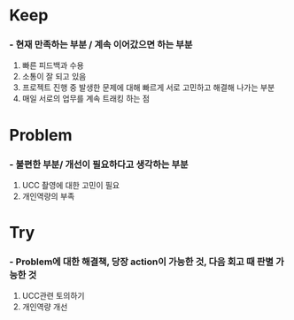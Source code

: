 # Keep

### - 현재 만족하는 부분 / 계속 이어갔으면 하는 부분

1. 빠른 피드백과 수용
2. 소통이 잘 되고 있음
3. 프로젝트 진행 중 발생한 문제에 대해 빠르게 서로 고민하고 해결해 나가는 부분
4. 매일 서로의 업무를 계속 트래킹 하는 점

# Problem

### - 불편한 부분/ 개선이 필요하다고 생각하는 부분

1. UCC 촬영에 대한 고민이 필요
2. 개인역량의 부족

# Try

### - Problem에 대한 해결책, 당장 action이 가능한 것, 다음 회고 때 판별 가능한 것

1. UCC관련 토의하기
2. 개인역량 개선